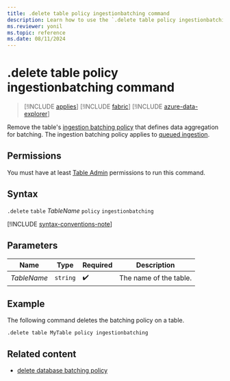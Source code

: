 ```yaml
---
title: .delete table policy ingestionbatching command
description: Learn how to use the `.delete table policy ingestionbatching` command to remove a table's ingestion batching policy.
ms.reviewer: yonil
ms.topic: reference
ms.date: 08/11/2024
---
```

# .delete table policy ingestionbatching command

> [!INCLUDE [applies](../includes/applies-to-version/applies.md)] [!INCLUDE [fabric](../includes/applies-to-version/fabric.md)] [!INCLUDE [azure-data-explorer](../includes/applies-to-version/azure-data-explorer.md)]

Remove the table's [ingestion batching policy](batching-policy.md) that defines data aggregation for batching. The ingestion batching policy applies to [queued ingestion](/azure/data-explorer/ingest-data-overview.md#continuous-data-ingestion).

## Permissions

You must have at least [Table Admin](../access-control/role-based-access-control.md) permissions to run this command.

## Syntax

`.delete` `table` *TableName* `policy` `ingestionbatching`

[!INCLUDE [syntax-conventions-note](../includes/syntax-conventions-note.md)]

## Parameters

|Name|Type|Required|Description|
|--|--|--|--|
|*TableName*| `string` | :heavy_check_mark:|The name of the table.|

## Example

The following command deletes the batching policy on a table.

```kusto
.delete table MyTable policy ingestionbatching
```

## Related content

* [delete database batching policy](delete-database-ingestion-batching-policy.md)
